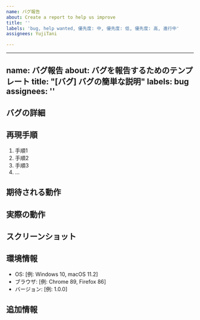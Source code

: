 ```yaml
---
name: バグ報告
about: Create a report to help us improve
title: ''
labels: 'bug, help wanted, 優先度: 中, 優先度: 低, 優先度: 高, 進行中'
assignees: YujiTani

---
```


---
name: バグ報告
about: バグを報告するためのテンプレート
title: "[バグ] バグの簡単な説明"
labels: bug
assignees: ''
---

## バグの詳細
<!-- ここにバグの詳細な説明を記述してください。 -->

## 再現手順
<!-- バグを再現するための手順を記述してください。 -->
1. 手順1
2. 手順2
3. 手順3
4. ...

## 期待される動作
<!-- 正常な場合に期待される動作を記述してください。 -->

## 実際の動作
<!-- 実際に発生した動作を記述してください。 -->

## スクリーンショット
<!-- 必要に応じて、問題のスクリーンショットを追加してください。 -->

## 環境情報
<!-- バグが発生した環境を記述してください。 -->
- OS: [例: Windows 10, macOS 11.2]
- ブラウザ: [例: Chrome 89, Firefox 86]
- バージョン: [例: 1.0.0]

## 追加情報
<!-- その他の追加情報があれば記述してください。 -->
